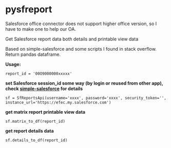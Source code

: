 # pysfreport

Salesforce office connector does not support higher office version, so I have to make one to help our OA.

Get Salesforce report data both details and printable view data

Based on simple-salesforce and some scripts I found in stack overflow.
Return pandas dataframe.


**Usage:** 

```report_id = '00O9000000xxxxx' ```

**set Salesforce session_id some way (by login or reused from other app), check [simple-salesforce](https://github.com/simple-salesforce/simple-salesforce) for details** 

```sf = SfReportsApi(username='xxxx', password='xxxx', security_token='', instance_url='https://efec.my.salesforce.com') ```

**get matrix report printable view data** 

```sf.matrix_to_df(report_id)```

**get report details data** 

```sf.details_to_df(report_id)```
